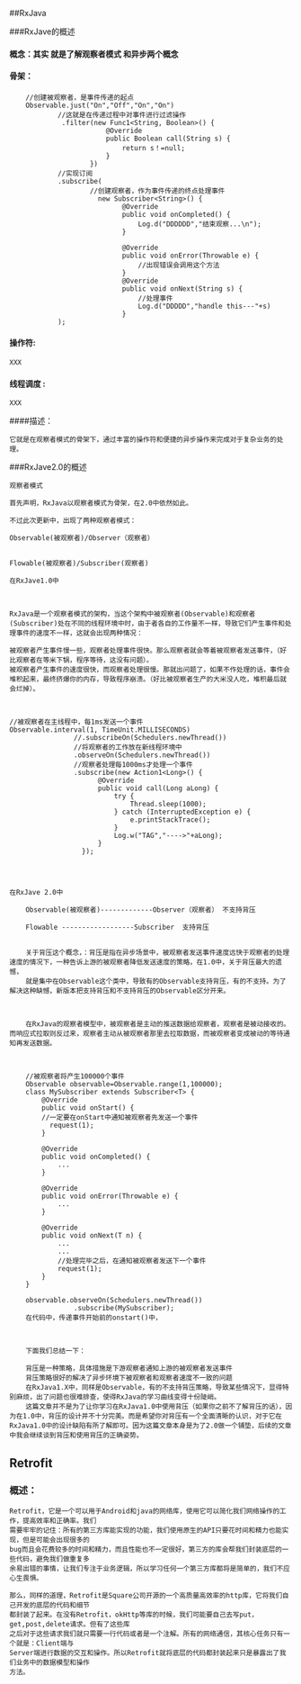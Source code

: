 
##RxJava



###RxJave的概述


####  概念：其实 就是了解观察者模式 和异步两个概念





####  骨架：
        //创建被观察者，是事件传递的起点
        Observable.just("On","Off","On","On")
                //这就是在传递过程中对事件进行过滤操作
                 .filter(new Func1<String, Boolean>() {
                            @Override
                            public Boolean call(String s) {
                                return s！=null;
                            }
                        })
                //实现订阅
                .subscribe(
                        //创建观察者，作为事件传递的终点处理事件
                          new Subscriber<String>() {
                                @Override
                                public void onCompleted() {
                                    Log.d("DDDDDD","结束观察...\n");
                                }

                                @Override
                                public void onError(Throwable e) {
                                    //出现错误会调用这个方法
                                }
                                @Override
                                public void onNext(String s) {
                                    //处理事件
                                    Log.d("DDDDD","handle this---"+s)
                                }
                );

#### 操作符:

    XXX

#### 线程调度 :
    XXX



####描述：

    它就是在观察者模式的骨架下，通过丰富的操作符和便捷的异步操作来完成对于复杂业务的处理。



###RxJave2.0的概述



    观察者模式

    首先声明，RxJava以观察者模式为骨架，在2.0中依然如此。

    不过此次更新中，出现了两种观察者模式：

    Observable(被观察者)/Observer（观察者）


    Flowable(被观察者)/Subscriber(观察者)

    在RxJave1.0中



    RxJava是一个观察者模式的架构，当这个架构中被观察者(Observable)和观察者(Subscriber)处在不同的线程环境中时，由于者各自的工作量不一样，导致它们产生事件和处理事件的速度不一样，这就会出现两种情况：

    被观察者产生事件慢一些，观察者处理事件很快。那么观察者就会等着被观察者发送事件，（好比观察者在等米下锅，程序等待，这没有问题）。
    被观察者产生事件的速度很快，而观察者处理很慢。那就出问题了，如果不作处理的话，事件会堆积起来，最终挤爆你的内存，导致程序崩溃。（好比被观察者生产的大米没人吃，堆积最后就会烂掉）。



    //被观察者在主线程中，每1ms发送一个事件
    Observable.interval(1, TimeUnit.MILLISECONDS)
                    //.subscribeOn(Schedulers.newThread())
                    //将观察者的工作放在新线程环境中
                    .observeOn(Schedulers.newThread())
                    //观察者处理每1000ms才处理一个事件
                    .subscribe(new Action1<Long>() {
                          @Override
                          public void call(Long aLong) {
                              try {
                                  Thread.sleep(1000);
                              } catch (InterruptedException e) {
                                  e.printStackTrace();
                              }
                              Log.w("TAG","---->"+aLong);
                          }
                      });




    在RxJave 2.0中

        Observable(被观察者)-------------Observer（观察者） 不支持背压

        Flowable ------------------Subscriber  支持背压


        关于背压这个概念，：背压是指在异步场景中，被观察者发送事件速度远快于观察者的处理速度的情况下，一种告诉上游的被观察者降低发送速度的策略，在1.0中，关于背压最大的遗憾，
        就是集中在Observable这个类中，导致有的Observable支持背压，有的不支持。为了解决这种缺憾，新版本把支持背压和不支持背压的Observable区分开来。



        在RxJava的观察者模型中，被观察者是主动的推送数据给观察者，观察者是被动接收的。而响应式拉取则反过来，观察者主动从被观察者那里去拉取数据，而被观察者变成被动的等待通知再发送数据。



        //被观察者将产生100000个事件
        Observable observable=Observable.range(1,100000);
        class MySubscriber extends Subscriber<T> {
            @Override
            public void onStart() {
            //一定要在onStart中通知被观察者先发送一个事件
              request(1);
            }

            @Override
            public void onCompleted() {
                ...
            }

            @Override
            public void onError(Throwable e) {
                ...
            }

            @Override
            public void onNext(T n) {
                ...
                ...
                //处理完毕之后，在通知被观察者发送下一个事件
                request(1);
            }
        }

        observable.observeOn(Schedulers.newThread())
                    .subscribe(MySubscriber);
        在代码中，传递事件开始前的onstart()中，



        下面我们总结一下：

        背压是一种策略，具体措施是下游观察者通知上游的被观察者发送事件
        背压策略很好的解决了异步环境下被观察者和观察者速度不一致的问题
        在RxJava1.X中，同样是Observable，有的不支持背压策略，导致某些情况下，显得特别麻烦，出了问题也很难排查，使得RxJava的学习曲线变得十份陡峭。
        这篇文章并不是为了让你学习在RxJava1.0中使用背压（如果你之前不了解背压的话），因为在1.0中，背压的设计并不十分完美。而是希望你对背压有一个全面清晰的认识，对于它在RxJava1.0中的设计缺陷有所了解即可。因为这篇文章本身是为了2.0做一个铺垫，后续的文章中我会继续谈到背压和使用背压的正确姿势。





## Retrofit


### 概述：

    Retrofit，它是一个可以用于Android和java的网络库，使用它可以简化我们网络操作的工作，提高效率和正确率。我们
    需要牢牢的记住：所有的第三方库能实现的功能，我们使用原生的API只要花时间和精力也能实现，但是可能会出现很多的
    bug而且会花费较多的时间和精力，而且性能也不一定很好，第三方的库会帮我们封装底层的一些代码，避免我们做重复多
    余易出错的事情，让我们专注于业务逻辑，所以学习任何一个第三方库都将是简单的，我们不应心生畏惧。

    那么，同样的道理，Retrofit是Square公司开源的一个高质量高效率的http库，它将我们自己开发的底层的代码和细节
    都封装了起来。在没有Retrofit，okHttp等库的时候，我们可能要自己去写put，get,post,delete请求。但有了这些库
    之后对于这些请求我们就只需要一行代码或者是一个注解。所有的网络通信，其核心任务只有一个就是：Client端与
    Server端进行数据的交互和操作。所以Retrofit就将底层的代码都封装起来只是暴露出了我们业务中的数据模型和操作
    方法。

###




